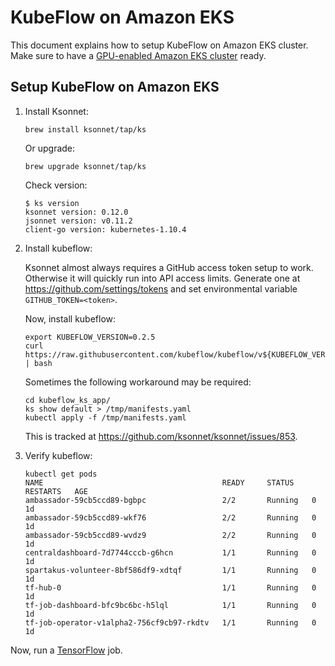 # KubeFlow on Amazon EKS

This document explains how to setup KubeFlow on Amazon EKS cluster. Make sure to have a [GPU-enabled Amazon EKS cluster](eks-gpu.md) ready.

## Setup KubeFlow on Amazon EKS

1. Install Ksonnet:

   ```
   brew install ksonnet/tap/ks
   ```

   Or upgrade:

   ```
   brew upgrade ksonnet/tap/ks
   ```

   Check version:

   ```
   $ ks version
   ksonnet version: 0.12.0
   jsonnet version: v0.11.2
   client-go version: kubernetes-1.10.4
   ```

2. Install kubeflow:

   Ksonnet almost always requires a GitHub access token setup to work. Otherwise it will quickly run into API access limits. Generate one at https://github.com/settings/tokens and set environmental variable `GITHUB_TOKEN=<token>`.

   Now, install kubeflow:

   ```
   export KUBEFLOW_VERSION=0.2.5
   curl https://raw.githubusercontent.com/kubeflow/kubeflow/v${KUBEFLOW_VERSION}/scripts/deploy.sh | bash
   ```

   Sometimes the following workaround may be required:

   ```
   cd kubeflow_ks_app/
   ks show default > /tmp/manifests.yaml
   kubectl apply -f /tmp/manifests.yaml
   ```

   This is tracked at https://github.com/ksonnet/ksonnet/issues/853.

7. Verify kubeflow:

   ```
   kubectl get pods
   NAME                                        READY     STATUS    RESTARTS   AGE
   ambassador-59cb5ccd89-bgbpc                 2/2       Running   0          1d
   ambassador-59cb5ccd89-wkf76                 2/2       Running   0          1d
   ambassador-59cb5ccd89-wvdz9                 2/2       Running   0          1d
   centraldashboard-7d7744cccb-g6hcn           1/1       Running   0          1d
   spartakus-volunteer-8bf586df9-xdtqf         1/1       Running   0          1d
   tf-hub-0                                    1/1       Running   0          1d
   tf-job-dashboard-bfc9bc6bc-h5lql            1/1       Running   0          1d
   tf-job-operator-v1alpha2-756cf9cb97-rkdtv   1/1       Running   0          1d
   ```

Now, run a [TensorFlow](tensorflow.md) job.
